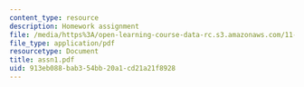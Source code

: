 ```yaml
---
content_type: resource
description: Homework assignment
file: /media/https%3A/open-learning-course-data-rc.s3.amazonaws.com/11-967-special-studies-in-urban-studies-and-planning-economic-development-planning-skills-january-iap-2007/913eb088bab354bb20a1cd21a21f8928_assn1.pdf
file_type: application/pdf
resourcetype: Document
title: assn1.pdf
uid: 913eb088-bab3-54bb-20a1-cd21a21f8928
---
```

